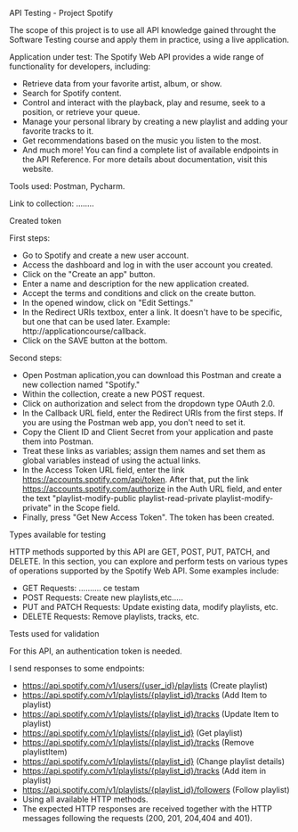 API Testing - Project Spotify

The scope of this project is to use all API knowledge gained throught the Software Testing course and apply them in practice, using a live application.

Application under test: The Spotify Web API provides a wide range of functionality for developers, including:

- Retrieve data from your favorite artist, album, or show.
- Search for Spotify content.
- Control and interact with the playback, play and resume, seek to a position, or retrieve your queue.
- Manage your personal library by creating a new playlist and adding your favorite tracks to it.
- Get recommendations based on the music you listen to the most.
- And much more! You can find a complete list of available endpoints in the API Reference. For more details about documentation, visit this website.

Tools used: Postman, Pycharm.

Link to collection: ........

Created token

First steps:
- Go to Spotify and create a new user account.
- Access the dashboard and log in with the user account you created.
- Click on the "Create an app" button.
- Enter a name and description for the new application created.
- Accept the terms and conditions and click on the create button.
- In the opened window, click on "Edit Settings."
- In the Redirect URIs textbox, enter a link. It doesn't have to be specific, but one that can be used later. Example: http://applicationcourse/callback.
- Click on the SAVE button at the bottom.

Second steps:
- Open Postman aplication,you can download this Postman and create a new collection named "Spotify."
- Within the collection, create a new POST request.
- Click on authorization and select from the dropdown type OAuth 2.0.
- In the Callback URL field, enter the Redirect URIs from the first steps. If you are using the Postman web app, you don't need to set it.
- Copy the Client ID and Client Secret from your application and paste them into Postman.
- Treat these links as variables; assign them names and set them as global variables instead of using the actual links.
- In the Access Token URL field, enter the link https://accounts.spotify.com/api/token. After that, put the link https://accounts.spotify.com/authorize in the Auth URL field, and enter the text "playlist-modify-public playlist-read-private playlist-modify-private" in the Scope field.
- Finally, press "Get New Access Token". The token has been created.

Types available for testing

HTTP methods supported by this API are GET, POST, PUT, PATCH, and DELETE. In this section, you can explore and perform tests on various types of operations supported by the Spotify Web API. Some examples include:
- GET Requests: .......... ce testam
- POST Requests: Create new playlists,etc.....
- PUT and PATCH Requests: Update existing data, modify playlists, etc.
- DELETE Requests: Remove playlists, tracks, etc.

Tests used for validation

For this API, an authentication token is needed.

I send responses to some endpoints:

- https://api.spotify.com/v1/users/{user_id}/playlists (Create playlist)
- https://api.spotify.com/v1/playlists/{playlist_id}/tracks (Add Item to playlist)
- https://api.spotify.com/v1/playlists/{playlist_id}/tracks (Update Item to playlist)
- https://api.spotify.com/v1/playlists/{playlist_id} (Get playlist)
- https://api.spotify.com/v1/playlists/{playlist_id}/tracks (Remove playlistItem)
- https://api.spotify.com/v1/playlists/{playlist_id} (Change playlist details)
- https://api.spotify.com/v1/playlists/{playlist_id}/tracks (Add item in playlist)
- https://api.spotify.com/v1/playlists/{playlist_id}/followers (Follow playlist)
- Using all available HTTP methods.
- The expected HTTP responses are received together with the HTTP messages following the requests (200, 201, 204,404 and 401).

